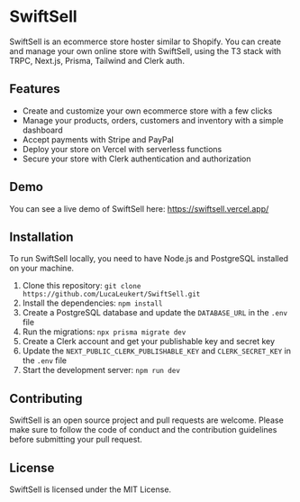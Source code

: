 # SwiftSell

SwiftSell is an ecommerce store hoster similar to Shopify. You can create and manage your own online store with SwiftSell, using the T3 stack with TRPC, Next.js, Prisma, Tailwind and Clerk auth.

## Features

- Create and customize your own ecommerce store with a few clicks
- Manage your products, orders, customers and inventory with a simple dashboard
- Accept payments with Stripe and PayPal
- Deploy your store on Vercel with serverless functions
- Secure your store with Clerk authentication and authorization

## Demo

You can see a live demo of SwiftSell here: https://swiftsell.vercel.app/

## Installation

To run SwiftSell locally, you need to have Node.js and PostgreSQL installed on your machine.

1. Clone this repository: `git clone https://github.com/LucaLeukert/SwiftSell.git`
2. Install the dependencies: `npm install`
3. Create a PostgreSQL database and update the `DATABASE_URL` in the `.env` file
4. Run the migrations: `npx prisma migrate dev`
5. Create a Clerk account and get your publishable key and secret key
6. Update the `NEXT_PUBLIC_CLERK_PUBLISHABLE_KEY` and `CLERK_SECRET_KEY` in the `.env` file
7. Start the development server: `npm run dev`

## Contributing

SwiftSell is an open source project and pull requests are welcome. Please make sure to follow the code of conduct and the contribution guidelines before submitting your pull request.

## License

SwiftSell is licensed under the MIT License.
